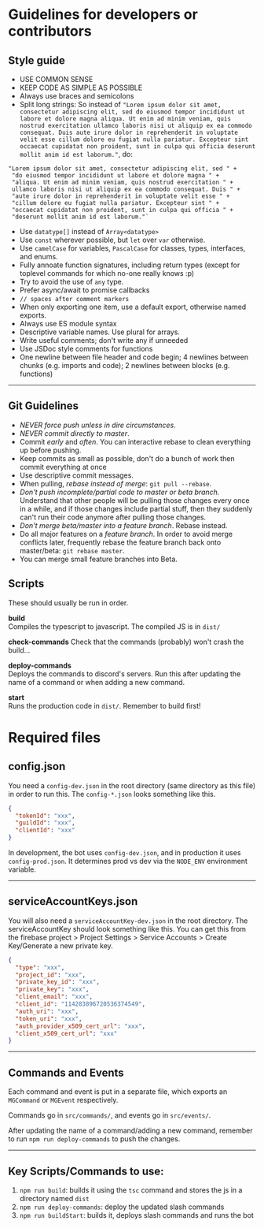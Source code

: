 # Guidelines for developers or contributors

## Style guide

- USE COMMON SENSE
- KEEP CODE AS SIMPLE AS POSSIBLE
- Always use braces and semicolons
- Split long strings: So instead of `"Lorem ipsum dolor sit amet, consectetur adipiscing elit, sed do eiusmod tempor incididunt ut labore et dolore magna aliqua. Ut enim ad minim veniam, quis nostrud exercitation ullamco laboris nisi ut aliquip ex ea commodo consequat. Duis aute irure dolor in reprehenderit in voluptate velit esse cillum dolore eu fugiat nulla pariatur. Excepteur sint occaecat cupidatat non proident, sunt in culpa qui officia deserunt mollit anim id est laborum."`, do:

```
"Lorem ipsum dolor sit amet, consectetur adipiscing elit, sed " +
 "do eiusmod tempor incididunt ut labore et dolore magna " +
 "aliqua. Ut enim ad minim veniam, quis nostrud exercitation " +
 ullamco laboris nisi ut aliquip ex ea commodo consequat. Duis " +
 "aute irure dolor in reprehenderit in voluptate velit esse " +
 "cillum dolore eu fugiat nulla pariatur. Excepteur sint " +
 "occaecat cupidatat non proident, sunt in culpa qui officia " +
 "deserunt mollit anim id est laborum."`
```

- Use `datatype[]` instead of `Array<datatype>`
- Use `const` wherever possible, but `let` over `var` otherwise.
- Use `camelCase` for variables, `PascalCase` for classes, types, interfaces,
  and enums.
- Fully annoate function signatures, including return types (except for toplevel
  commands for which no-one really knows :p)
- Try to avoid the use of `any` type.
- Prefer async/await to promise callbacks
- `// spaces after comment markers`
- When only exporting one item, use a default export, otherwise named exports.
- Always use ES module syntax
- Descriptive variable names. Use plural for arrays.
- Write useful comments; don't write any if unneeded
- Use JSDoc style comments for functions
- One newline between file header and code begin; 4 newlines between chunks (e.g.
  imports and code); 2 newlines between blocks (e.g. functions)

---

## Git Guidelines

- _NEVER force push unless in dire circumstances_.
- _NEVER commit directly to master_.
- Commit _early_ and _often_. You can interactive rebase to clean everything up
  before pushing.
- Keep commits as small as possible, don't do a bunch of work then commit
  everything at once
- Use descriptive commit messages.
- When pulling, _rebase instead of merge_: `git pull --rebase`.
- _Don't push incomplete/partial code to master or beta branch._ Understand that
  other people will be pulling those changes every once in a while, and if those
  changes include partial stuff, then they suddenly can't run their code anymore
  after pulling those changes.
- _Don't merge beta/master into a feature branch_. Rebase instead.
- Do all major features on a _feature branch_. In order to avoid merge conflicts later,
  frequently rebase the feature branch back onto master/beta:
  `git rebase master`.
- You can merge small feature branches into Beta.

## Scripts

These should usually be run in order.

**build**  
Compiles the typescript to javascript. The compiled JS is in `dist/`

**check-commands** Check that the commands (probably) won't crash the build...

**deploy-commands**  
Deploys the commands to discord's servers. Run this after updating the name of a
command or when adding a new command.

**start**  
Runs the production code in `dist/`. Remember to build first!

# Required files

## config.json

You need a `config-dev.json` in the root directory (same directory as this file)
in order to run this. The `config-*.json` looks something like this.

```json
{
  "tokenId": "xxx",
  "guildId": "xxx",
  "clientId": "xxx"
}
```

In development, the bot uses `config-dev.json`, and in production it uses
`config-prod.json`. It determines prod vs dev via the `NODE_ENV` environment
variable.

---

## serviceAccountKeys.json

You will also need a `serviceAccountKey-dev.json` in the root directory. The
serviceAccountKey should look something like this. You can get this from the
firebase project > Project Settings > Service Accounts > Create Key/Generate a
new private key.

```json
{
  "type": "xxx",
  "project_id": "xxx",
  "private_key_id": "xxx",
  "private_key": "xxx",
  "client_email": "xxx",
  "client_id": "114283896720536374549",
  "auth_uri": "xxx",
  "token_uri": "xxx",
  "auth_provider_x509_cert_url": "xxx",
  "client_x509_cert_url": "xxx"
}
```

---

## Commands and Events

Each command and event is put in a separate file, which exports an `MGCommand` or
`MGEvent` respectively.

Commands go in `src/commands/`, and events go in `src/events/`.

After updating the name of a command/adding a new command, remember to run
`npm run deploy-commands` to push the changes.

---

## Key Scripts/Commands to use:

1. `npm run build`: builds it using the `tsc` command and stores the js in a directory named `dist`
2. `npm run deploy-commands`: deploy the updated slash commands
3. `npm run buildStart`: builds it, deploys slash commands and runs the bot
